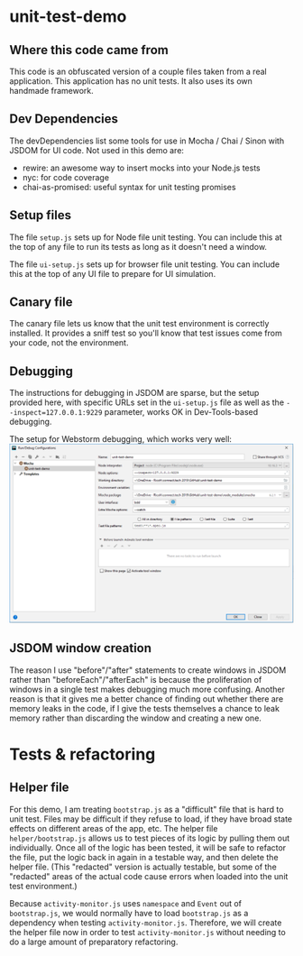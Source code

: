 # unit-test-demo

## Where this code came from

This code is an obfuscated version of a couple files taken from a real
application. This application has no unit tests. It also uses its own
handmade framework. 

## Dev Dependencies

The devDependencies list some tools for use in Mocha / Chai / Sinon with
JSDOM for UI code. Not used in this demo are:
- rewire: an awesome way to insert mocks into your Node.js tests
- nyc: for code coverage
- chai-as-promised: useful syntax for unit testing promises

## Setup files
The file `setup.js` sets up for Node file unit testing. You can include
this at the top of any file to run its tests as long as it doesn't need 
a window. 

The file `ui-setup.js` sets up for browser file unit testing. You can 
include this at the top of any UI file to prepare for UI simulation.

## Canary file
The canary file lets us know that the unit test environment is 
correctly installed. It provides a sniff test so you'll know that test
issues come from your code, not the environment. 

## Debugging
The instructions for debugging in JSDOM are sparse, but the setup 
provided here, with specific URLs set in the `ui-setup.js` file as well 
as the `--inspect=127.0.0.1:9229` parameter, works OK in Dev-Tools-based
debugging.

The setup for Webstorm debugging, which works very well: 
![](./tutorial/Webstorm_debug_setup.PNG)

## JSDOM window creation
The reason I use "before"/"after" statements to create windows in JSDOM
rather than "beforeEach"/"afterEach" is because the proliferation of 
windows in a single test makes debugging much more confusing. Another 
reason is that it gives me a better chance of finding out whether there
are memory leaks in the code, if I give the tests themselves a chance
to leak memory rather than discarding the window and creating a new one.

# Tests & refactoring

## Helper file
For this demo, I am treating `bootstrap.js` as a "difficult" file that
is hard to unit test. Files may be difficult if they refuse to load, if 
they have broad state effects on different areas of the app, etc.
The helper file `helper/bootstrap.js` allows us to test pieces
of its logic by pulling them out individually. Once all of the logic has
been tested, it will be safe to refactor the file, put the logic back in
again in a testable way, and then delete the helper file. (This "redacted"
version is actually testable, but some of the "redacted" areas of the 
actual code cause errors when loaded into the unit test environment.)

Because `activity-monitor.js` uses `namespace` and `Event` out of
`bootstrap.js`, we would normally have to load `bootstrap.js` as a 
dependency when testing `activity-monitor.js`. Therefore, we will
create the helper file now in order to test `activity-monitor.js` 
without needing to do a large amount of preparatory refactoring. 
